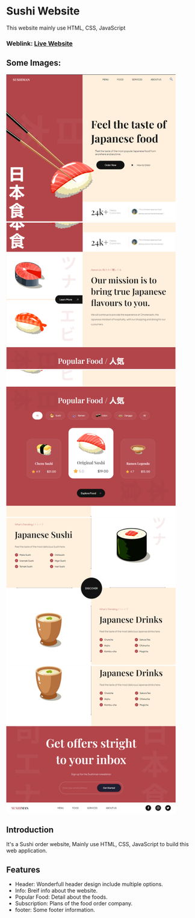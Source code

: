 # Sushi Website
This website mainly use HTML, CSS, JavaScript

### Weblink: [Live Website](https://raamvijith.github.io/My_Portfolio_Website/)
## Some Images:
<img width="450px;" src="https://github.com/RaamVijith/Sushi_Website/blob/master/project%20pic/Heade.png?raw=true"/>
<img width="450px;" src="https://github.com/RaamVijith/Sushi_Website/blob/master/project%20pic/content1.png?raw=true"/>
<img width="450px;" src="https://github.com/RaamVijith/Sushi_Website/blob/master/project%20pic/content2.png?raw=true"/>
<img width="450px;" src="https://github.com/RaamVijith/Sushi_Website/blob/master/project%20pic/content3.png?raw=true"/>
<img width="450px;" src="https://github.com/RaamVijith/Sushi_Website/blob/master/project%20pic/footer.png?raw=true"/>


## Introduction
It's a Sushi order website, Mainly use HTML, CSS, JavaScript to build this web application.

## Features
- Header: Wonderfull header design include multiple options.
- Info: Breif info about the website.
- Popular Food: Detail about the foods.
- Subscription: Plans of the food order company.
- footer: Some footer information.
